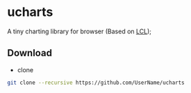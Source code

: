 # ucharts
A tiny charting library for browser (Based on [LCL](https://github.com/PengJiyuan/LCL));

## Download

* clone

```bash
git clone --recursive https://github.com/UserName/ucharts
```
